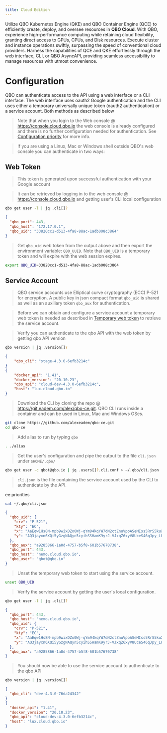 ```yaml
---
title: Cloud Edition
---
```


Utilize QBO Kubernetes Engine (QKE) and QBO Container Engine (QCE) to efficiently create, deploy, and oversee resources in **QBO Cloud**. With QBO, experience high-performance computing while retaining cloud flexibility, granting direct access to GPUs, CPUs, and Disk resources. Execute cluster and instance operations swiftly, surpassing the speed of conventional cloud providers. Harness the capabilities of QCE and QKE effortlessly through the web interface, CLI, or QBO AsyncAPI, providing seamless accessibility to manage resources with utmost convenience.

# Configuration

QBO can authenticate access to the API using a web interface or a CLI interface. The web interface uses oauth2 Google authentication and the CLI uses either a temporary universally unique token (oauth2 authentication) or a service account. Both methods as described below

> Note that when you login to the Web console @ https://console.cloud.qbo.io the web console is already configured and there is no further configuration needed for authentication. See [Configuration priority](#configuration-priority) for more info.

> If you are using a Linux, Mac or Windows shell outside QBO's web console you can authenticate in two ways:

## Web Token

> This token is generated upon successful authentication with your Google account

> It can be retrieved by logging in to the web console @ https://console.cloud.qbo.io and getting user's CLI local configuration

```bash
qbo get user -l | jq .cli[]?
```

```json
{
  "qbo_port": 443,
  "qbo_host": "172.17.0.1",
  "qbo_uid": "33820cc1-d513-4fa8-88ac-1adb008c3864"
}
```

> Get `qbo_uid` web token from the output above and then export the environment variable: `QBO_UUID`.
> Note that `QBO_UID` is a temporary token and will expire with the web session expires.

```bash
export QBO_UID=33820cc1-d513-4fa8-88ac-1adb008c3864
```

## Service Account

> QBO service accounts use Elliptical curve cryptography (ECC) P-521 for encryption. A public key in json compact format `qbo_uid` is shared as well as an auxiliary token `qbo_aux` for authentication.

> Before we can obtain and configure a service account a temporary web token is needed as described in [Temporary web token](#temporary-web-token) to retrieve the service account.

> Verify you can authenticate to the qbo API with the web token by getting qbo API version

```bash
qbo version | jq .version[]?
```

```json
{
    "qbo_cli": "stage-4.3.0-6efb3214c"
}
{
    "docker_api": "1.41",
    "docker_version": "20.10.23",
    "qbo_api": "cloud-dev-4.3.0-6efb3214c",
    "host": "lux.cloud.qbo.io"
}
```

> Download the CLI by cloning the repo @ https://git.eadem.com/alex/qbo-ce.git.
> QBO CLI runs inside a container and can be used in Linux, Mac and Windows OSes.

```bash
git clone https://github.com/alexeadem/qbo-ce.git
cd qbo-ce
```

> Add alias to run by typing `qbo`

```bash
. ./alias


```

> Get the user's configuration and pipe the output to the file `cli.json` under `$HOME/.qbo/`

```bash
qbo get user -c qbot@qbo.io | jq .users[]?.cli.conf > ~/.qbo/cli.json
```

> `cli.json` is the file containing the service account used by the CLI to authenticate by the API.

ee priorities

```bash
cat ~/.qbo/cli.json
```

```json
{
  "qbo_uid": {
    "crv": "P-521",
    "kty": "EC",
    "x": "AaEqw1Hs8N-mpb9wixDZo0Wj-qYm94kqYW7dN2ctZnuVpoASeMIss5RrS5kuXsW1XdGtlCzS5EGbWAaH-rdVTrGH",
    "y": "AQ3jayxn6XQi5yGzgNAQyn5cyihSSHamK9yrJ-VJxqZ6xyV8UceS46qJpy_LFhqTKKBe3HCiadwgnmlnVLg7oV78"
  },
  "qbo_aux": "a9285866-1a0d-4757-b5f8-601b57670738",
  "qbo_port": 443,
  "qbo_host": "nemo.cloud.qbo.io",
  "qbo_user": "qbot@qbo.io"
}
```

> Unset the temporary web token to start using the service account.

```bash
unset QBO_UID
```

> Verify the service account by getting the user's local configuration.

```bash
qbo get user -l | jq .cli[]?
```

```json
{
  "qbo_port": 443,
  "qbo_host": "nemo.cloud.qbo.io",
  "qbo_uid": {
    "crv": "P-521",
    "kty": "EC",
    "x": "AaEqw1Hs8N-mpb9wixDZo0Wj-qYm94kqYW7dN2ctZnuVpoASeMIss5RrS5kuXsW1XdGtlCzS5EGbWAaH-rdVTrGH",
    "y": "AQ3jayxn6XQi5yGzgNAQyn5cyihSSHamK9yrJ-VJxqZ6xyV8UceS46qJpy_LFhqTKKBe3HCiadwgnmlnVLg7oV78"
  },
  "qbo_aux": "a9285866-1a0d-4757-b5f8-601b57670738"
}
```

> You should now be able to use the service account to authenticate to the qbo API

```bash
qbo version | jq .version[]?


```

```json
{
  "qbo_cli": "dev-4.3.0-76da24342"
}
{
  "docker_api": "1.41",
  "docker_version": "20.10.23",
  "qbo_api": "cloud-dev-4.3.0-6efb3214c",
  "host": "lux.cloud.qbo.io"
}

```
